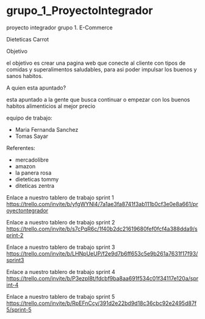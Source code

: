 # grupo_1_ProyectoIntegrador

proyecto integrador grupo 1. E-Commerce

Dieteticas Carrot

Objetivo

el objetivo es crear una pagina web que conecte al cliente con tipos
de comidas y superalimentos saludables, para asi poder impulsar los
buenos y sanos habitos.

A quien esta apuntado?

esta apuntado a la gente que busca continuar o empezar con los
buenos habitos alimenticios al mejor precio

equipo de trabajo:

-   Maria Fernanda Sanchez
-   Tomas Sayar

Referentes:

-   mercadolibre
-   amazon
-   la panera rosa
-   dieteticas tommy
-   diteticas zentra

Enlace a nuestro tablero de trabajo sprint 1
https://trello.com/invite/b/yfgWYNl4/7a1ae3fa8741f3ab111b0cf3e0e8a661/proyectontegrador

Enlace a nuestro tablero de trabajo sprint 2
https://trello.com/invite/b/s7cPqR6c/1f40b2dc21619680fef0fcf4a388dda9/sprint-2

Enlace a nuestro tablero de trabajo sprint 3
https://trello.com/invite/b/LHNpUeUP/f2e9d7b6ff653c5e9b261a7631f17f93/sprint3

Enlace a nuestro tablero de trabajo sprint 4
https://trello.com/invite/b/P3ezpl8t/fdcbf9ba8aa691f534c01f34117e120a/sprint-4

Enlace a nuestro tablero de trabajo sprint 5
https://trello.com/invite/b/RpEFnCcy/391d2e22bd9d18c36cbc92e2495d87f5/sprint-5